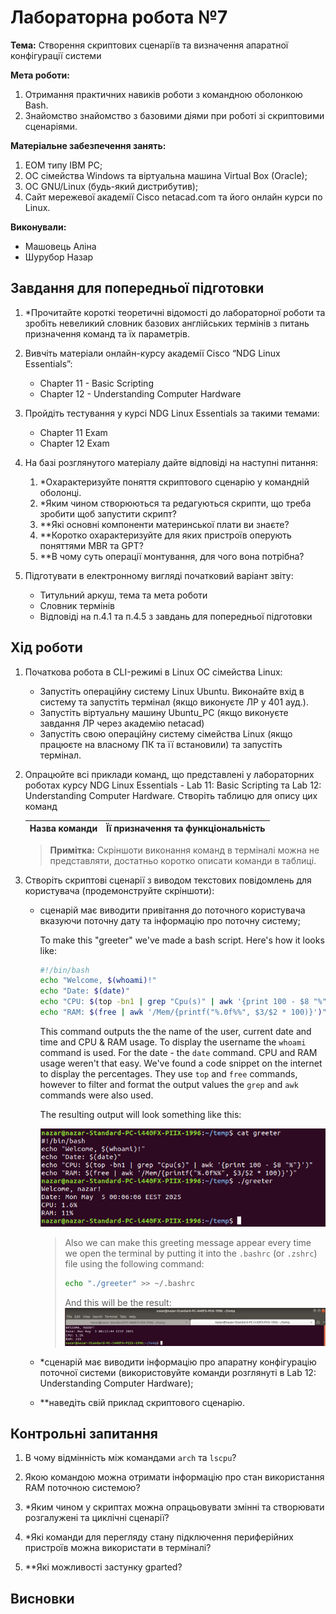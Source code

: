 # Лабораторна робота №7

**Тема:** Створення скриптових сценаріїв та визначення апаратної конфігурації системи

**Мета роботи:**

1. Отримання практичних навиків роботи з командною оболонкою Bash.
2. Знайомство знайомство з базовими діями при роботі зі скриптовими сценаріями.

**Матеріальне забезпечення занять:**

1. ЕОМ типу IBM PC;
2. ОС сімейства Windows та віртуальна машина Virtual Box (Oracle);
3. ОС GNU/Linux (будь-який дистрибутив);
4. Сайт мережевої академії Cisco netacad.com та його онлайн курси по Linux.

**Виконували:**

- Машовець Аліна
- Шурубор Назар

## Завдання для попередньої підготовки

1. \*Прочитайте короткі теоретичні відомості до лабораторної роботи та зробіть невеликий словник базових англійських термінів з питань призначення команд та їх параметрів.

2. Вивчіть матеріали онлайн-курсу академії Cisco “NDG Linux Essentials”:
    - Chapter 11 - Basic Scripting
    - Chapter 12 - Understanding Computer Hardware

3. Пройдіть тестування у курсі NDG Linux Essentials за такими темами:
    - Chapter 11 Exam
    - Chapter 12 Exam

4. На базі розглянутого матеріалу дайте відповіді на наступні питання:
    1. \*Охарактеризуйте поняття скриптового сценарію у командній оболонці.
    2. \*Яким чином створюються та редагуються скрипти, що треба зробити щоб запустити скрипт?
    3. \*\*Які основні компоненти материнської плати ви знаєте?
    4. \*\*Коротко охарактеризуйте для яких пристроїв оперують поняттями MBR та GPT?
    5. \*\*В чому суть операції монтування, для чого вона потрібна?

5. Підготувати в електронному вигляді початковий варіант звіту:
    - Титульний аркуш, тема та мета роботи
    - Словник термінів
    - Відповіді на п.4.1 та п.4.5 з завдань для попередньої підготовки

## Хід роботи

1. Початкова робота в CLI-режимі в Linux ОС сімейства Linux:
    - Запустіть операційну систему Linux Ubuntu. Виконайте вхід в систему та запустіть термінал (якщо виконуєте ЛР у 401 ауд.).
    - Запустіть віртуальну машину Ubuntu_PC (якщо виконуєте завдання ЛР через академію netacad)
    - Запустіть свою операційну систему сімейства Linux (якщо працюєте на власному ПК та її встановили) та запустіть термінал.

2. Опрацюйте всі приклади команд, що представлені у лабораторних роботах курсу NDG Linux Essentials - Lab 11: Basic Scripting та Lab 12: Understanding Computer Hardware. Створіть таблицю для опису цих команд

    | Назва команди | Її призначення та функціональність |
    | ------------- | ---------------------------------- |

    > **Примітка:** Скріншоти виконання команд в терміналі можна не представляти, достатньо коротко описати команди в таблиці.

3. Створіть скриптові сценарії з виводом текстових повідомлень для користувача (продемонструйте скріншоти):

    - сценарій має виводити привітання до поточного користувача вказуючи поточну дату та інформацію про поточну систему;

        To make this "greeter" we've made a bash script. Here's how it looks like:

        ```bash
        #!/bin/bash
        echo "Welcome, $(whoami)!"
        echo "Date: $(date)"
        echo "CPU: $(top -bn1 | grep "Cpu(s)" | awk '{print 100 - $8 "%"}')"
        echo "RAM: $(free | awk '/Mem/{printf("%.0f%%", $3/$2 * 100)}')"
        ```

        This command outputs the the name of the user, current date and time and CPU & RAM usage.
        To display the username the `whoami` command is used. For the date - the `date` command.
        CPU and RAM usage weren't that easy. We've found a code snippet on the internet to display
        the percentages. They use `top` and `free` commands, however to filter and format the output
        values the `grep` and `awk` commands were also used.

        The resulting output will look something like this:

        ![Figure 7.1 - Greeter output](./assets/figure-7.1.png)

        > Also we can make this greeting message appear every time we open the terminal by putting it
        > into the `.bashrc` (or `.zshrc`) file using the following command:
        >
        > ```bash
        > echo "./greeter" >> ~/.bashrc
        > ```
        >
        > And this will be the result:
        > ![Figure 7.2 - Greeting with bashrc](./assets/figure-7.2.png)

    - \*сценарій має виводити інформацію про апаратну конфігурацію поточної системи (використовуйте команди розглянуті в Lab 12: Understanding Computer Hardware);
    - \*\*наведіть свій приклад скриптового сценарію.

## Контрольні запитання

1. В чому відмінність між командами `arch` та `lscpu`?

2. Якою командою можна отримати інформацію про стан використання RAM поточною системою?

3. \*Яким чином у скриптах можна опрацьовувати змінні та створювати розгалужені та циклічні сценарії?

4. \*Які команди для перегляду стану підключення периферійних пристроїв можна використати в терміналі?

5. \*\*Які можливості застунку gparted?

## Висновки
